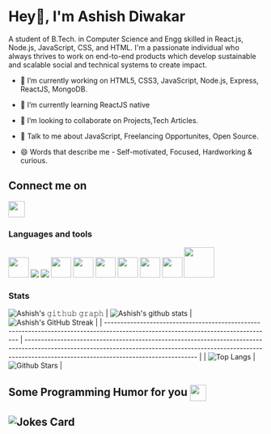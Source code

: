 # Hey👋, I'm Ashish Diwakar

<!-- Ashish-source23/Ashish-source23** is a ✨ _special_ ✨ repository because its `README.md` (this file) appears on your GitHub profile. -->

A student of B.Tech. in Computer Science and Engg skilled in React.js, Node.js, JavaScript, CSS, and HTML. I'm a passionate individual who always thrives to work on end-to-end products which develop sustainable and scalable social and technical systems to create impact.  

- 🔭 I’m currently working on HTML5, CSS3, JavaScript,  Node.js, Express, ReactJS, MongoDB.

- 🌱 I’m currently learning ReactJS native

- 👯 I’m looking to collaborate on Projects,Tech Articles.

- 💬 Talk to me about JavaScript, Freelancing Opportunites, Open Source.

- 😄 Words that describe me - Self-motivated, Focused, Hardworking & curious.


<h2>Connect me on </h2>
<a href="https://www.linkedin.com/in/ashish-diwakar/"><img align="center" width="32px" src="https://raw.githubusercontent.com/rahulbanerjee26/githubAboutMeGenerator/main/icons/linked-in-alt.svg"></a>

### Languages and tools
<a href="https://reactjs.org/"><img width="40px" src="https://cdn-icons-png.flaticon.com/512/1126/1126012.png"></a>
<a href="https://nodejs.org/en/"><img widht="40px" src="https://nodejs.org/static/images/logo.svg"></a>
<a href="https://www.postman.com/"><img src="https://voyager.postman.com/logo/postman-logo-icon-orange.svg"></a>
<a href="#"><img width="40px" src="https://cdn-icons-png.flaticon.com/512/5968/5968267.png"></a>
<a href="#"><img width="40px" src="https://cdn-icons-png.flaticon.com/512/5968/5968242.png"></a>
<a href="#"><img width="40px" src="https://cdn-icons-png.flaticon.com/512/136/136530.png"></a>
<a href="https://getbootstrap.com/"><img width="40px" src="https://getbootstrap.com/docs/5.3/assets/brand/bootstrap-logo-shadow.png"></a>
<a href="https://www.python.org/"><img width="40px" src="https://cdn-icons-png.flaticon.com/512/5968/5968350.png"></a>
<a href="#"><img width="40px" src="https://cdn-icons-png.flaticon.com/512/6132/6132222.png"></a>
<a href="https://www.mongodb.com/"><img width="60px" src="https://webimages.mongodb.com/_com_assets/cms/kuyjf3vea2hg34taa-horizontal_default_slate_blue.svg"></a>


### Stats

![Ashish's 𝚐𝚒𝚝𝚑𝚞𝚋 𝚐𝚛𝚊𝚙𝚑](https://activity-graph.herokuapp.com/graph?username=Ashish-source23&theme=merko)
| ![Ashish's github stats](https://github-readme-stats.vercel.app/api?username=Ashish-source23&show_icons=true&theme=merko) | ![Ashish's GitHub Streak](https://github-readme-streak-stats.herokuapp.com/?user=Ashish-source23&theme=merko) |
| --------------------------------------------------------------------------------------------------------------------------------- | ----------------------------------------------------------------------------------------------------------------------------------------------------------------------------------------------------------------- |
| ![Top Langs](https://github-readme-stats.vercel.app/api/top-langs/?username=Ashish-source23&langs_count=8&theme=merko&layout=compact) | ![Github Stars](https://github-readme-stats.vercel.app/api?username=Ashish-source23&show_icons=true&locale=en&count_private=true&hide_rank=true&custom_title=My%20GitHub%20Stats&theme=merko) |

<h2> Some Programming Humor for you <img align ='center' src='https://media2.giphy.com/media/UQDSBzfyiBKvgFcSTw/giphy.gif?cid=ecf05e47p3cd513axbek3f56ti3jzizq8hincw20jauyyfyw&rid=giphy.gif' width = '32px'></h2>

## ![Jokes Card](https://readme-jokes.vercel.app/api?theme=merko)
